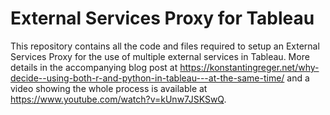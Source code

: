 # External Services Proxy for Tableau
This repository contains all the code and files required to setup an External Services Proxy for the use of multiple external services in Tableau. More details in the accompanying blog post at https://konstantingreger.net/why-decide--using-both-r-and-python-in-tableau---at-the-same-time/ and a video showing the whole process is available at https://www.youtube.com/watch?v=kUnw7JSKSwQ.
